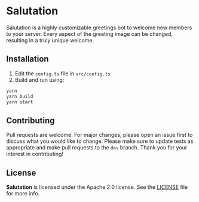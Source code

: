 # Salutation

Salutation is a highly customizable greetings bot to welcome new members to your server. Every aspect of the greeting image can be changed, resulting in a truly unique welcome. 

## Installation
1. Edit the `config.ts` file in `src/config.ts`
2. Build and run using:
```bash
yarn
yarn build
yarn start
```

## Contributing
Pull requests are welcome. For major changes, please open an issue first to discuss what you would like to change. Please make sure to update tests as appropriate and make pull requests to the `dev` branch. Thank you for your interest in contributing!

## License
**Salutation** is licensed under the Apache 2.0 license. See the [LICENSE](LICENSE) file for more info.
